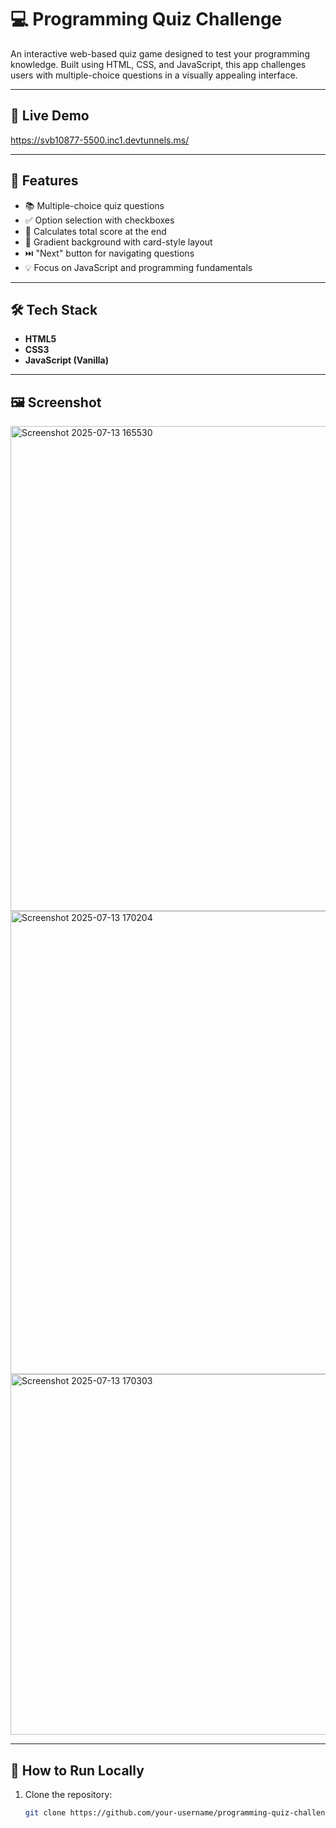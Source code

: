 # 💻 Programming Quiz Challenge

An interactive web-based quiz game designed to test your programming knowledge. Built using HTML, CSS, and JavaScript, this app challenges users with multiple-choice questions in a visually appealing interface.

---

## 🚀 Live Demo

https://svb10877-5500.inc1.devtunnels.ms/

---

## 🧠 Features

- 📚 Multiple-choice quiz questions
- ✅ Option selection with checkboxes
- 🔢 Calculates total score at the end
- 🎨 Gradient background with card-style layout
- ⏭️ "Next" button for navigating questions
- 💡 Focus on JavaScript and programming fundamentals

---

## 🛠️ Tech Stack

- **HTML5**
- **CSS3**
- **JavaScript (Vanilla)**

---

## 🖼️ Screenshot

<img width="1888" height="776" alt="Screenshot 2025-07-13 165530" src="https://github.com/user-attachments/assets/c2b8dd83-191a-448a-a994-d89e20103094" />
<img width="1828" height="741" alt="Screenshot 2025-07-13 170204" src="https://github.com/user-attachments/assets/76433281-b1b9-417f-8804-31b495e3167c" />
<img width="1846" height="577" alt="Screenshot 2025-07-13 170303" src="https://github.com/user-attachments/assets/d7f65de6-82b8-4f9b-ab48-65e1eabbc943" />





---

## 📂 How to Run Locally

1. Clone the repository:
   ```bash
   git clone https://github.com/your-username/programming-quiz-challenge.git
